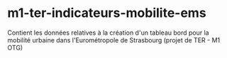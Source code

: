 # m1-ter-indicateurs-mobilite-ems
Contient les données relatives à la création d'un tableau bord pour la mobilité urbaine dans l'Eurométropole de Strasbourg (projet de TER - M1 OTG)

